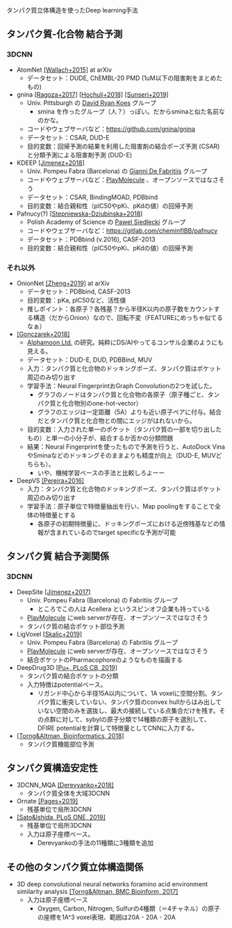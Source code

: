 タンパク質立体構造を使ったDeep learning手法
<!--
* NAME [[AUTHOR YEAR]](ADDRESS) at JOURNAL NAME
  * INSTITUTE NAME の PRINCIPAL INVESTIGATOR グループ
  * コードやウェブサーバなど：存在すればアドレスを記述
  * データセット：
  * 目的変数：
  * 推しポイント（あれば）
-->
## タンパク質-化合物 結合予測

### 3DCNN
* AtomNet [[Wallach+2015]](https://arxiv.org/abs/1510.02855) at arXiv
  * データセット：DUDE, ChEMBL-20 PMD (1uM以下の阻害剤をまとめたもの)
* gnina [[Ragoza+2017]](https://pubs.acs.org/doi/abs/10.1021%2Facs.jcim.6b00740) [[Hochuli+2018]](https://www.sciencedirect.com/science/article/pii/S1093326318301670) [[Sunseri+2019]](https://link.springer.com/article/10.1007/s10822-018-0133-y)
  * Univ. Pittsburgh の [David Ryan Koes](http://bits.csb.pitt.edu/) グループ
    * smina を作ったグループ（人？）っぽい。だからsminaと似た名前なのかな。
  * コードやウェブサーバなど：https://github.com/gnina/gnina
  * データセット：CSAR, DUD-E
  * 目的変数：回帰予測の結果を利用した阻害剤の結合ポーズ予測 (CSAR) と分類予測による阻害剤予測 (DUD-E) 
* KDEEP [[Jimenez+2018]](https://pubs.acs.org/doi/10.1021/acs.jcim.7b00650)
  * Univ. Pompeu Fabra (Barcelona) の [Gianni De Fabritiis](http://www.compscience.org/) グループ
  * コードやウェブサーバなど：[PlayMolecule](https://playmolecule.org/) 、オープンソースではなさそう
  * データセット：CSAR, BindingMOAD, PDBbind
  * 目的変数：結合親和性（pIC50やpKi、pKdの値）の回帰予測
* Pafnucy(?) [[Stepniewska-Dziubinska+2018]](https://academic.oup.com/bioinformatics/article/34/21/3666/4994792)
  * Polish Academy of Science の [Pawel Siedlecki](https://cheminfibb.github.io/) グループ
  * コードやウェブサーバなど：https://gitlab.com/cheminfIBB/pafnucy
  * データセット：PDBbind (v.2016), CASF-2013
  * 目的変数：結合親和性（pIC50やpKi、pKdの値）の回帰予測


### それ以外
* OnionNet [[Zheng+2019]](https://arxiv.org/abs/1906.02418) at arXiv
  * データセット：PDBbind, CASF-2013
  * 目的変数：pKa, pIC50など、活性値
  * 推しポイント：各原子？各残基？から半径K以内の原子数をカウントする構造（だからOnion）なので、回転不変（FEATUREにめっちゃ似てるなぁ）
* [[Gonczarek+2018]](https://www.sciencedirect.com/science/article/pii/S0010482517302974)
  * [Alphamoon Ltd.](https://alphamoon.ai/) の研究。純粋にDS/AIやってるコンサル企業のようにも見える。
  * データセット：DUD-E, DUD, PDBBind, MUV
  * 入力：タンパク質と化合物のドッキングポーズ、タンパク質はポケット周辺のみ切り出す
  * 学習手法：Neural FingerprintおGraph Convolutionの2つを試した。
    * グラフのノードはタンパク質と化合物の各原子（原子種ごと、タンパク質と化合物別のone-hot-vector）
    * グラフのエッジは一定距離（5A）よりも近い原子ペアに付与。結合だとタンパク質と化合物との間にエッジがはれないから。
  * 目的変数：入力された単一のポケット（タンパク質の一部を切り出したもの）と単一の小分子が、結合するか否かの分類問題
  * 結果：Neural Fingerprintを使ったもので予測を行うと、AutoDock VinaやSminaなどのドッキングそのままよりも精度が向上（DUD-E, MUVどちらも）。
    * いや、機械学習ベースの手法と比較しろよーー
* DeepVS [[Pereira+2016]](https://pubs.acs.org/doi/abs/10.1021/acs.jcim.6b00355)
  * 入力：タンパク質と化合物のドッキングポーズ、タンパク質はポケット周辺のみ切り出す
  * 学習手法：原子単位で特徴量抽出を行い、Map poolingをすることで全体の特徴量とする
    * 各原子の初期特徴量に、ドッキングポーズにおける近傍残基などの情報が含まれているのでtarget specificな予測が可能

## タンパク質 結合予測関係

### 3DCNN
* DeepSite [[Jimenez+2017]](https://academic.oup.com/bioinformatics/article/33/19/3036/3859178)
  * Univ. Pompeu Fabra (Barcelona) の Fabritiis グループ
    * ところでこの人は Acellera というスピンオフ企業も持っている
  * [PlayMolecule](https://playmolecule.org/) にweb serverが存在、オープンソースではなさそう
  * タンパク質の結合ポケット部位予測
* LigVoxel [[Skalic+2019]](https://academic.oup.com/bioinformatics/article/35/2/243/5050023)
  * Univ. Pompeu Fabra (Barcelona) の Fabritiis グループ
  * [PlayMolecule](https://playmolecule.org/) にweb serverが存在、オープンソースではなさそう
  * 結合ポケットのPharmacophoreのようなものを描画する
* DeepDrug3D [[Pu+, PLoS CB, 2019]](https://journals.plos.org/ploscompbiol/article?id=10.1371/journal.pcbi.1006718)
  * タンパク質の結合ポケットの分類 
  * 入力特徴はpotentialベース。
    * リガンド中心から半径15A以内について、1A voxelに空間分割。タンパク質に衝突していない、タンパク質のconvex hullからはみ出していない空間のみを選抜し、最大の接続している点集合だけを残す。その点群に対して、sybylの原子分類で14種類の原子を選別して、DFIRE potentialを計算して特徴量としてCNNに入力する。
* [[Torng&Altman, Bioinformatics, 2018]](https://academic.oup.com/bioinformatics/article/35/9/1503/5104336)
  * タンパク質機能部位予測

## タンパク質構造安定性

* 3DCNN_MQA [[Derevyanko+2018]](https://academic.oup.com/bioinformatics/article/34/23/4046/5040325)
  * タンパク質全体を大域3DCNN
* Ornate [[Pages+2019]](http://dx.doi.org/10.1093/bioinformatics/btz122)
  * 残基単位で局所3DCNN
* [[Sato&Ishida, PLoS ONE, 2019]](https://journals.plos.org/plosone/article?id=10.1371/journal.pone.0221347)
  * 残基単位で局所3DCNN
  * 入力は原子座標ベース。
    * Derevyankoの手法の11種類に3種類を追加
  
## その他のタンパク質立体構造関係

* 3D deep convolutional neural networks foramino acid environment similarity analysis [[Torng&Altman, BMC Bioinform, 2017]](https://bmcbioinformatics.biomedcentral.com/articles/10.1186/s12859-017-1702-0)
  * 入力は原子座標ベース
    * Oxygen, Carbon, Nitrogen, Sulfurの4種類（＝4チャネル）の原子の座標を1A^3 voxel表現、範囲は20A - 20A - 20A

